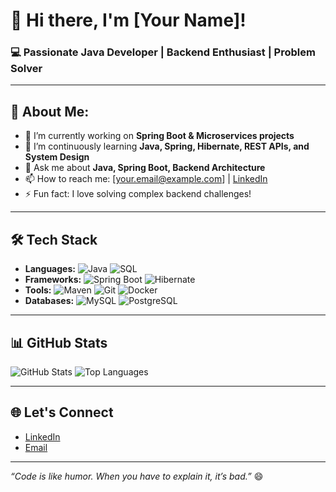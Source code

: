 # 👋 Hi there, I'm [Your Name]! 

### 💻 Passionate Java Developer | Backend Enthusiast | Problem Solver

---

## 🚀 About Me:

- 🔭 I’m currently working on **Spring Boot & Microservices projects**
- 🌱 I’m continuously learning **Java, Spring, Hibernate, REST APIs, and System Design**
- 💬 Ask me about **Java, Spring Boot, Backend Architecture**
- 📫 How to reach me: [your.email@example.com] | [LinkedIn](https://www.linkedin.com/in/yourprofile/)
- ⚡ Fun fact: I love solving complex backend challenges!

---

## 🛠️ **Tech Stack**

- **Languages:** ![Java](https://img.shields.io/badge/Java-007396?style=flat&logo=java&logoColor=white) ![SQL](https://img.shields.io/badge/SQL-003B57?style=flat&logo=postgresql&logoColor=white)
- **Frameworks:** ![Spring Boot](https://img.shields.io/badge/Spring%20Boot-6DB33F?style=flat&logo=spring-boot&logoColor=white) ![Hibernate](https://img.shields.io/badge/Hibernate-59666C?style=flat&logo=hibernate&logoColor=white)
- **Tools:** ![Maven](https://img.shields.io/badge/Maven-C71A36?style=flat&logo=apache-maven&logoColor=white) ![Git](https://img.shields.io/badge/Git-F05032?style=flat&logo=git&logoColor=white) ![Docker](https://img.shields.io/badge/Docker-2496ED?style=flat&logo=docker&logoColor=white)
- **Databases:** ![MySQL](https://img.shields.io/badge/MySQL-4479A1?style=flat&logo=mysql&logoColor=white) ![PostgreSQL](https://img.shields.io/badge/PostgreSQL-4169E1?style=flat&logo=postgresql&logoColor=white)

---

## 📊 **GitHub Stats**

![GitHub Stats](https://github-readme-stats.vercel.app/api?username=your-username&show_icons=true&theme=radical)
![Top Languages](https://github-readme-stats.vercel.app/api/top-langs/?username=your-username&layout=compact&theme=radical)

---

## 🌐 **Let's Connect**

- [LinkedIn](https://www.linkedin.com/in/yourprofile/)
- [Email](mailto:your.email@example.com)

---

_“Code is like humor. When you have to explain it, it’s bad.”_ 😄
